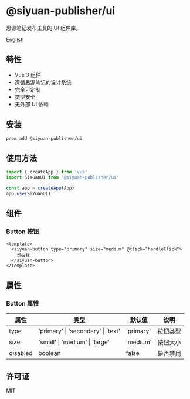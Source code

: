 # @siyuan-publisher/ui

思源笔记发布工具的 UI 组件库。

[English](./README.md)

## 特性

- Vue 3 组件
- 遵循思源笔记的设计系统
- 完全可定制
- 类型安全
- 无外部 UI 依赖

## 安装

```bash
pnpm add @siyuan-publisher/ui
```

## 使用方法

```typescript
import { createApp } from 'vue'
import SiYuanUI from '@siyuan-publisher/ui'

const app = createApp(App)
app.use(SiYuanUI)
```

## 组件

### Button 按钮

```vue
<template>
  <siyuan-button type="primary" size="medium" @click="handleClick">
    点击我
  </siyuan-button>
</template>
```

## 属性

### Button 属性

| 属性 | 类型 | 默认值 | 说明 |
|------|------|---------|-------------|
| type | 'primary' \| 'secondary' \| 'text' | 'primary' | 按钮类型 |
| size | 'small' \| 'medium' \| 'large' | 'medium' | 按钮大小 |
| disabled | boolean | false | 是否禁用 |

## 许可证

MIT 
